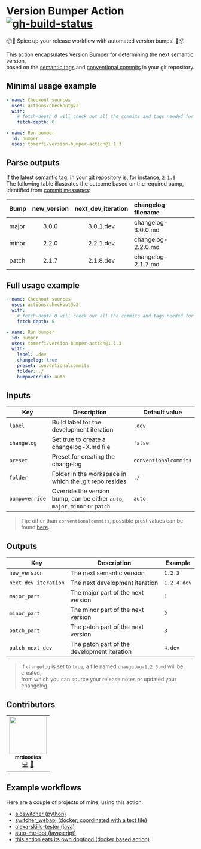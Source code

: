 # Version Bumper Action</br>[![gh-build-status]][0]

:package::rocket: Spice up your release workflow with automated version bumps! :rocket::package:</br>

This action encapsulates [Version Bumper][1] for determining the next semantic version,</br>
based on the [semantic tags][2] and [conventional commits][3] in your git repository.

## Minimal usage example

```yaml
- name: Checkout sources
  uses: actions/checkout@v2
  with:
    # fetch-depth 0 will check out all the commits and tags needed for the bumper
    fetch-depth: 0

- name: Run bumper
  id: bumper
  uses: tomerfi/version-bumper-action@1.1.3
```

## Parse outputs

If the latest [semantic tag][2], in your git repository is, for instance, `2.1.6`.</br>
The following table illustrates the outcome based on the required bump,</br>
identified from [commit messages][3]:

| Bump  | new_version | next_dev_iteration | changelog filename |
| :---- | :---------: | :----------------: | :----------------- |
| major |    3.0.0    |     3.0.1.dev      | changelog-3.0.0.md |
| minor |    2.2.0    |     2.2.1.dev      | changelog-2.2.0.md |
| patch |    2.1.7    |     2.1.8.dev      | changelog-2.1.7.md |

## Full usage example

```yaml
- name: Checkout sources
  uses: actions/checkout@v2
  with:
    # fetch-depth 0 will check out all the commits and tags needed for the bumper
    fetch-depth: 0

- name: Run bumper
  id: bumper
  uses: tomerfi/version-bumper-action@1.1.3
  with:
    label: .dev
    changelog: true
    preset: conventionalcommits
    folder: ./
    bumpoverride: auto
```

## Inputs

| Key             | Description                                             | Default value         |
| --------------- | ------------------------------------------------------- | --------------------- |
| `label`         | Build label for the development iteration               | `.dev`                |
| `changelog`     | Set true to create a changelog-X.md file                | `false`               |
| `preset`        | Preset for creating the changelog                       | `conventionalcommits` |
| `folder`        | Folder in the workspace in which the .git repo resides  | `./`                  |
| `bumpoverride`  | Override the version bump, can be either `auto`, `major`, `minor` or `patch`  | `auto` |

> Tip: other than `conventionalcommits`, possible prest values can be found [here][4].

## Outputs

| Key                  | Description                                 | Example     |
| -------------------- | ------------------------------------------- | ----------- |
| `new_version`        | The next semantic version                   | `1.2.3`     |
| `next_dev_iteration` | The next development iteration              | `1.2.4.dev` |
| `major_part`         | The major part of the next version          | `1`         |
| `minor_part`         | The minor part of the next version          | `2`         |
| `patch_part`         | The patch part of the next version          | `3`         |
| `patch_next_dev`     | The patch part of the development iteration | `4.dev`     |

> If `changelog` is set to `true`, a file named `changelog-1.2.3.md` will be created,</br>
> from which you can source your release notes or updated your changelog.

## Contributors

<!-- editorconfig-checker-disable -->
<!-- ALL-CONTRIBUTORS-LIST:START - Do not remove or modify this section -->
<!-- prettier-ignore-start -->
<!-- markdownlint-disable -->
<table>
  <tr>
    <td align="center"><a href="https://github.com/mrdoodles"><img src="https://avatars.githubusercontent.com/u/19146299?v=4?s=100" width="100px;" alt=""/><br /><sub><b>mrdoodles</b></sub></a><br /><a href="https://github.com/TomerFi/version-bumper-action/commits?author=mrdoodles" title="Code">💻</a> <a href="https://github.com/TomerFi/version-bumper-action/commits?author=mrdoodles" title="Documentation">📖</a></td>
  </tr>
</table>

<!-- markdownlint-restore -->
<!-- prettier-ignore-end -->

<!-- ALL-CONTRIBUTORS-LIST:END -->
<!-- editorconfig-checker-enable -->

## Example workflows

Here are a couple of projects of mine, using this action:

- [aioswitcher (python)][5]
- [switcher_webapi (docker, coordinated with a text file)][6]
- [alexa-skills-tester (java)][7]
- [auto-me-bot (javascript)][8]
- [this action eats its own dogfood (docker based action)][9]

<!-- editorconfig-checker-disable -->
<!-- Real links -->

[0]: https://github.com/TomerFi/version-bumper-action/actions/workflows/stage.yml
[1]: https://hub.docker.com/r/tomerfi/version-bumper
[2]: https://semver.org/
[3]: https://conventionalcommits.org
[4]: https://github.com/conventional-changelog/conventional-changelog/blob/master/packages/conventional-changelog-cli/cli.js
[5]: https://github.com/TomerFi/aioswitcher/blob/dev/.github/workflows/release.yml
[6]: https://github.com/TomerFi/switcher_webapi/blob/dev/.github/workflows/release.yml
[7]: https://github.com/TomerFi/alexa-skills-tester/blob/master/.github/workflows/release.yml
[8]: https://github.com/TomerFi/auto-me-bot/blob/master/.github/workflows/release.yml
[9]: https://github.com/TomerFi/version-bumper-action/blob/master/.github/workflows/release.yml

<!-- Badge links -->
[gh-build-status]: https://github.com/TomerFi/version-bumper-action/actions/workflows/stage.yml/badge.svg

<!-- editorconfig-checker-enable -->
